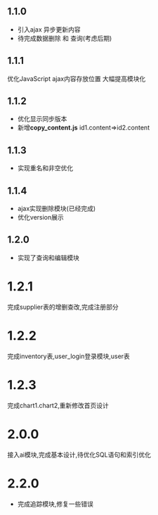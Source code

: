 ## 1.1.0
- 引入ajax 异步更新内容
- 待完成数据删除 和 查询(考虑后期)
## 1.1.1
优化JavaScript ajax内容存放位置
大幅提高模块化

## 1.1.2
- 优化显示同步版本
- 新增**copy_content.js** id1.content=>id2.content

## 1.1.3
- 实现重名和非空优化

## 1.1.4
- ajax实现删除模块(已经完成)
- 优化version展示
## 1.2.0
- 实现了查询和编辑模块
# 1.2.1

完成supplier表的增删查改,完成注册部分
# 1.2.2
完成inventory表,user_login登录模块,user表

# 1.2.3
完成chart1.chart2,重新修改首页设计

# 2.0.0
接入ai模块,完成基本设计,待优化SQL语句和索引优化

# 2.2.0
- 完成追踪模块,修复一些错误

